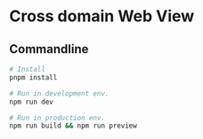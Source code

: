 # Cross domain Web View

## Commandline

``` sh
# Install
pnpm install

# Run in development env.
npm run dev

# Run in production env.
npm run build && npm run preview
```
